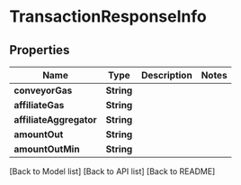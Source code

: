 # TransactionResponseInfo

## Properties

| Name                    | Type       | Description | Notes |
| ----------------------- | ---------- | ----------- | ----- |
| **conveyorGas**         | **String** |             |       |
| **affiliateGas**        | **String** |             |       |
| **affiliateAggregator** | **String** |             |       |
| **amountOut**           | **String** |             |       |
| **amountOutMin**        | **String** |             |       |

\[Back to Model list] \[Back to API list] \[Back to README]
